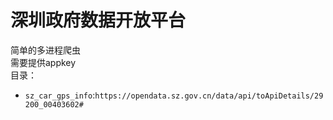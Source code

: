 # 深圳政府数据开放平台
简单的多进程爬虫  
需要提供appkey    
目录：
* `sz_car_gps_info`:`https://opendata.sz.gov.cn/data/api/toApiDetails/29200_00403602#`